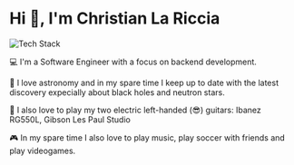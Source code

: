 <h1 align="left">Hi 👋, I'm Christian La Riccia</h1>

<p align="left"><img src="https://skillicons.dev/icons?i=java,python,js,ts,spring,fastapi,kafka,mongo,dynamodb,postgresql,aws,docker,github&perline=16" alt="Tech Stack" /> </p>

💻 I'm a Software Engineer with a focus on backend development.

🚀 I love astronomy and in my spare time I keep up to date with the latest discovery expecially about black holes and neutron stars.

🎸 I also love to play my two electric left-handed (😎) guitars: Ibanez RG550L, Gibson Les Paul Studio

🎮 In my spare time I also love to play music, play soccer with friends and play videogames.
